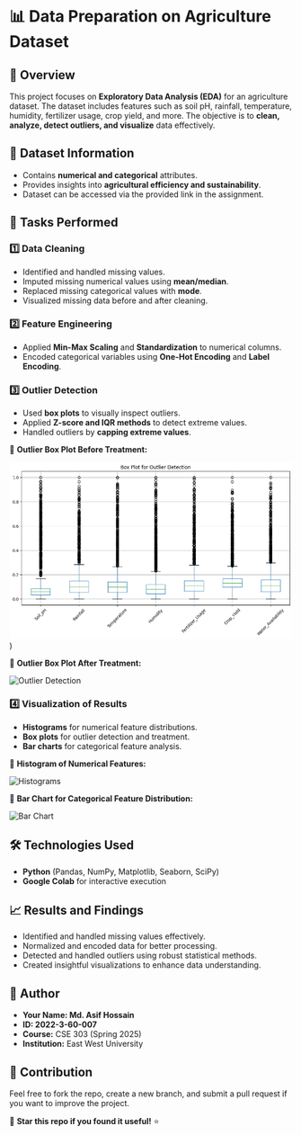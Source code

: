 # 📊 Data Preparation on Agriculture Dataset

## 📌 Overview
This project focuses on **Exploratory Data Analysis (EDA)** for an agriculture dataset. The dataset includes features such as soil pH, rainfall, temperature, humidity, fertilizer usage, crop yield, and more. The objective is to **clean, analyze, detect outliers, and visualize** data effectively.

## 📂 Dataset Information
- Contains **numerical and categorical** attributes.
- Provides insights into **agricultural efficiency and sustainability**.
- Dataset can be accessed via the provided link in the assignment.

## 🚀 Tasks Performed
### 1️⃣ Data Cleaning
- Identified and handled missing values.
- Imputed missing numerical values using **mean/median**.
- Replaced missing categorical values with **mode**.
- Visualized missing data before and after cleaning.

### 2️⃣ Feature Engineering
- Applied **Min-Max Scaling** and **Standardization** to numerical columns.
- Encoded categorical variables using **One-Hot Encoding** and **Label Encoding**.

### 3️⃣ Outlier Detection
- Used **box plots** to visually inspect outliers.
- Applied **Z-score and IQR methods** to detect extreme values.
- Handled outliers by **capping extreme values**.

📌 **Outlier Box Plot Before Treatment:**

![Outlier Detection](https://github.com/MdAsif-Hossain/-Data-Preparation-on-Agriculture-Dataset/blob/main/Charts/Boxplot%20for%20outlier%20detection.png))

📌 **Outlier Box Plot After Treatment:**

![Outlier Detection](path/to/outlier_plot_after.png)

### 4️⃣ Visualization of Results
- **Histograms** for numerical feature distributions.
- **Box plots** for outlier detection and treatment.
- **Bar charts** for categorical feature analysis.

📌 **Histogram of Numerical Features:**

![Histograms](path/to/histogram_plot.png)

📌 **Bar Chart for Categorical Feature Distribution:**

![Bar Chart](path/to/bar_chart.png)

## 🛠️ Technologies Used
- **Python** (Pandas, NumPy, Matplotlib, Seaborn, SciPy)
- **Google Colab** for interactive execution


## 📈 Results and Findings
- Identified and handled missing values effectively.
- Normalized and encoded data for better processing.
- Detected and handled outliers using robust statistical methods.
- Created insightful visualizations to enhance data understanding.

## 📝 Author
- **Your Name: Md. Asif Hossain**
- **ID: 2022-3-60-007** 
- **Course:** CSE 303 (Spring 2025)  
- **Institution:** East West University

## 📌 Contribution
Feel free to fork the repo, create a new branch, and submit a pull request if you want to improve the project.


🚀 **Star this repo if you found it useful!** ⭐


